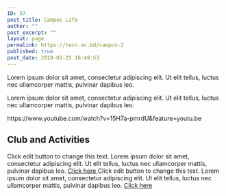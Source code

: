 ```yaml
---
ID: 57
post_title: Campus Life
author: ""
post_excerpt: ""
layout: page
permalink: https://tecn.ac.bd/campus-2
published: true
post_date: 2018-02-25 16:49:53
---
```

<p>Lorem ipsum dolor sit amet, consectetur adipiscing elit. Ut elit tellus, luctus nec ullamcorper mattis, pulvinar dapibus leo.</p><p>Lorem ipsum dolor sit amet, consectetur adipiscing elit. Ut elit tellus, luctus nec ullamcorper mattis, pulvinar dapibus leo.</p>https://www.youtube.com/watch?v=15H7a-pmrdU&#038;feature=youtu.be		
			<h2>Club and Activities</h2>		
		Click edit button to change this text. Lorem ipsum dolor sit amet, consectetur adipiscing elit. Ut elit tellus, luctus nec ullamcorper mattis, pulvinar dapibus leo.		
			<a href="#" role="button">
						Click here
					</a>
		Click edit button to change this text. Lorem ipsum dolor sit amet, consectetur adipiscing elit. Ut elit tellus, luctus nec ullamcorper mattis, pulvinar dapibus leo.		
			<a href="#" role="button">
						Click here
					</a>